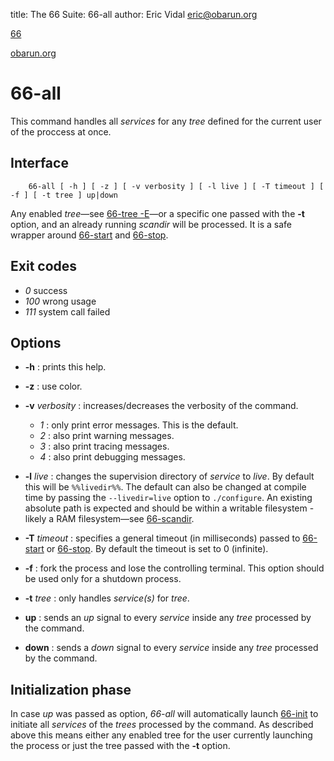 title: The 66 Suite: 66-all
author: Eric Vidal <eric@obarun.org>

[66](index.html)

[obarun.org](https://web.obarun.org)

# 66-all

This command handles all *services* for any *tree* defined for the current user of the proccess at once.

## Interface

```
    66-all [ -h ] [ -z ] [ -v verbosity ] [ -l live ] [ -T timeout ] [ -f ] [ -t tree ] up|down
```

Any enabled *tree*—see [66-tree -E](66-tree.html)—or a specific one passed with the **-t** option, and an already running *scandir* will be processed. It is a safe wrapper around [66-start](66-start.html) and [66-stop](66-stop.html).

## Exit codes

- *0* success
- *100* wrong usage
- *111* system call failed

## Options

- **-h** : prints this help.

- **-z** : use color.

- **-v** *verbosity* : increases/decreases the verbosity of the command.
    * *1* : only print error messages. This is the default.
    * *2* : also print warning messages.
    * *3* : also print tracing messages.
    * *4* : also print debugging messages.

- **-l** *live* : changes the supervision directory of *service* to *live*. By default this will be `%%livedir%%`. The default can also be changed at compile time by passing the `--livedir=live` option to `./configure`. An existing absolute path is expected and should be within a writable filesystem - likely a RAM filesystem—see [66-scandir](66-scandir.html).

- **-T** *timeout* : specifies a general timeout (in milliseconds) passed to [66-start](66-start.html) or [66-stop](66-stop.html). By default the timeout is set to 0 (infinite).

- **-f** : fork the process and lose the controlling terminal. This option should be used only for a shutdown process.

- **-t** *tree* : only handles *service(s)* for *tree*.

- **up** : sends an *up* signal to every *service* inside any *tree* processed by the command.

- **down** : sends a *down* signal to every *service* inside any *tree* processed by the command.

## Initialization phase

In case *up* was passed as option, *66-all* will automatically launch [66-init](66-init.html) to initiate all *services* of the *trees* processed by the command. As described above this means either any enabled tree for the user currently launching the process or just the tree passed with the **-t** option.
